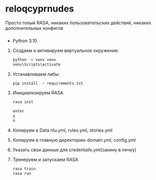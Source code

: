 # reloqcyprnudes
Просто голый RASA, никаких пользовательских действий, никаких дополнительных конфигов

###
- Python 3.10

1. Создаем и активируем виртуальное окружение:
    ```sh
    python -m venv venv
    venv\Scripts\activate
    ```
3. Устанавливаем либы:
    ```sh
    pip install -r requirements.txt
    ```
4. Инициализируем RASA
    ```sh
    rasa init

    enter
    y
    n
    ```
5. Копируем в Data nlu.yml, rules.yml, stories.yml

6. Копируем в главную директорию domain.yml, config.yml

7. Указать свои данные для credentails.yml(закину в личку)

10. Тренеруем и запускаем RASA
    ```sh
    rasa train
    rasa run
    ```
